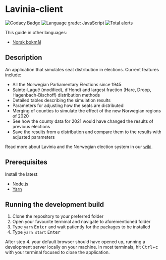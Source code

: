 # Lavinia-client

[![Codacy Badge](https://api.codacy.com/project/badge/Grade/64b563a2c5e349e2a13fcfe3c1bc1008)](https://www.codacy.com/gh/Project-Lavinia/Lavinia-client?utm_source=github.com&utm_medium=referral&utm_content=Project-Lavinia/Lavinia-client&utm_campaign=Badge_Grade) [![Language grade: JavaScript](https://img.shields.io/lgtm/grade/javascript/g/Project-Lavinia/Lavinia-client.svg?logo=lgtm&logoWidth=18)](https://lgtm.com/projects/g/Project-Lavinia/Lavinia-client/context:javascript) [![Total alerts](https://img.shields.io/lgtm/alerts/g/Project-Lavinia/Lavinia-client.svg?logo=lgtm&logoWidth=18)](https://lgtm.com/projects/g/Project-Lavinia/Lavinia-client/alerts/)

This guide in other languages:

-   [Norsk bokmål](README.nob.md)

## Description

An application that simulates seat distribution in elections. Current features include:

-   All the Norwegian Parliamentary Elections since 1945
-   Sainte-Laguë (modified), d'Hondt and largest fraction (Hare, Droop, Hagenbach-Bischoff) distribution methods
-   Detailed tables describing the simulation results
-   Parameters for adjusting how the seats are distributed
-   Merging of counties to simulate the effect of the new Norwegian regions of 2020
-   See how the county data for 2021 would have changed the results of previous elections
-   Save the results from a distribution and compare them to the results with adjusted parameters

Read more about Lavinia and the Norwegian election system in our [wiki](https://project-lavinia.github.io/).

## Prerequisites

Install the latest:

-   [Node.js](https://nodejs.org)
-   [Yarn](https://yarnpkg.com)

## Running the development build

1. Clone the repository to your preferred folder
2. Open your favourite terminal and navigate to aforementioned folder
3. Type `yarn` <kbd>Enter</kbd> and wait patiently for the packages to be installed
4. Type `yarn start` <kbd>Enter</kbd>

After step 4. your default browser should have opened up, running a development server locally on your machine. In most terminals, hit <kbd>Ctrl</kbd>+<kbd>c</kbd> with your terminal focused to close the application.

